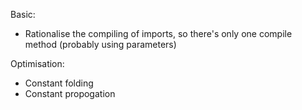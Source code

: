 Basic:
* Rationalise the compiling of imports, so there's only one compile method (probably using parameters)

Optimisation:
* Constant folding
* Constant propogation